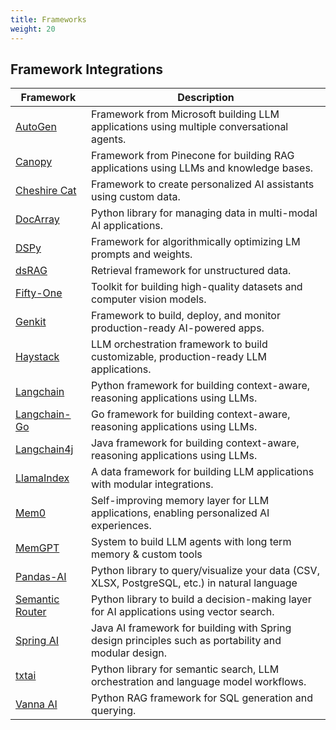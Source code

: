 ```yaml
---
title: Frameworks 
weight: 20
---
```


## Framework Integrations

| Framework                                                     | Description                                                                                          |
| ------------------------------------------------------------- | ---------------------------------------------------------------------------------------------------- |
| [AutoGen](/documentation/frameworks/autogen/)                 | Framework from Microsoft building LLM applications using multiple conversational agents.             |
| [Canopy](/documentation/frameworks/canopy/)                   | Framework from Pinecone for building RAG applications using LLMs and knowledge bases.                |
| [Cheshire Cat](/documentation/frameworks/cheshire-cat/)       | Framework to create personalized AI assistants using custom data.                                    |
| [DocArray](/documentation/frameworks/docarray/)               | Python library for managing data in multi-modal AI applications.                                     |
| [DSPy](/documentation/frameworks/dspy/)                       | Framework for algorithmically optimizing LM prompts and weights.                                     |
| [dsRAG](/documentation/frameworks/dsrag/)                     | Retrieval framework for unstructured data.                                                           |
| [Fifty-One](/documentation/frameworks/fifty-one/)             | Toolkit for building high-quality datasets and computer vision models.                               |
| [Genkit](/documentation/frameworks/genkit/)                   | Framework to build, deploy, and monitor production-ready AI-powered apps.                            |
| [Haystack](/documentation/frameworks/haystack/)               | LLM orchestration framework to build customizable, production-ready LLM applications.                |
| [Langchain](/documentation/frameworks/langchain/)             | Python framework for building context-aware, reasoning applications using LLMs.                      |
| [Langchain-Go](/documentation/frameworks/langchain-go/)       | Go framework for building context-aware, reasoning applications using LLMs.                          |
| [Langchain4j](/documentation/frameworks/langchain4j/)         | Java framework for building context-aware, reasoning applications using LLMs.                        |
| [LlamaIndex](/documentation/frameworks/llama-index/)          | A data framework for building LLM applications with modular integrations.                            |
| [Mem0](/documentation/frameworks/mem0/)                       | Self-improving memory layer for LLM applications, enabling personalized AI experiences.              |
| [MemGPT](/documentation/frameworks/memgpt/)                   | System to build LLM agents with long term memory & custom tools                                      |
| [Pandas-AI](/documentation/frameworks/pandas-ai/)             | Python library to query/visualize your data (CSV, XLSX, PostgreSQL, etc.) in natural language        |
| [Semantic Router](/documentation/frameworks/semantic-router/) | Python library to build a decision-making layer for AI applications using vector search.             |
| [Spring AI](/documentation/frameworks/spring-ai/)             | Java AI framework for building with Spring design principles such as portability and modular design. |
| [txtai](/documentation/frameworks/txtai/)                     | Python library for semantic search, LLM orchestration and language model workflows.                  |
| [Vanna AI](/documentation/frameworks/vanna-ai/)               | Python RAG framework for SQL generation and querying.                                                |
